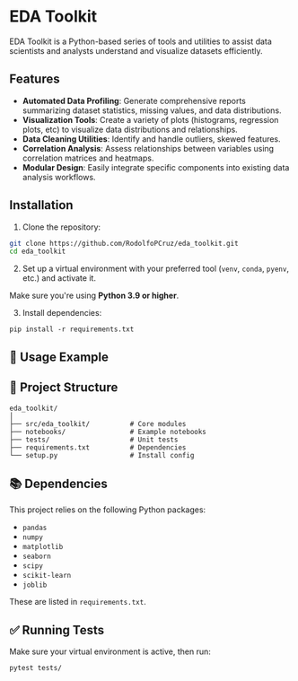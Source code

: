 # EDA Toolkit

EDA Toolkit is a Python-based series of tools and utilities to assist data scientists and analysts understand and visualize datasets efficiently.

## Features

- **Automated Data Profiling**: Generate comprehensive reports summarizing dataset statistics, missing values, and data distributions.
- **Visualization Tools**: Create a variety of plots (histograms, regression plots, etc) to visualize data distributions and relationships.
- **Data Cleaning Utilities**: Identify and handle outliers, skewed features.
- **Correlation Analysis**: Assess relationships between variables using correlation matrices and heatmaps.
- **Modular Design**: Easily integrate specific components into existing data analysis workflows.

## Installation

1. Clone the repository:

```bash
git clone https://github.com/RodolfoPCruz/eda_toolkit.git
cd eda_toolkit
```

2. Set up a virtual environment with your preferred tool (`venv`, `conda`, `pyenv`, etc.) and activate it.

Make sure you're using **Python 3.9 or higher**.

3. Install dependencies:

```
pip install -r requirements.txt
```

## 🧪 Usage Example

## 📁 Project Structure

```
eda_toolkit/
│
├── src/eda_toolkit/          # Core modules
├── notebooks/                # Example notebooks
├── tests/                    # Unit tests
├── requirements.txt          # Dependencies
└── setup.py                  # Install config

```

## 📚 Dependencies

This project relies on the following Python packages:

- `pandas`
- `numpy`
- `matplotlib`
- `seaborn`
- `scipy`
- `scikit-learn`
- `joblib`

These are listed in `requirements.txt`.

## ✅ Running Tests

Make sure your virtual environment is active, then run:

`pytest tests/`